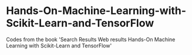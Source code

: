# Hands-On-Machine-Learning-with-Scikit-Learn-and-TensorFlow
Codes from the book 'Search Results Web results  Hands-On Machine Learning with Scikit-Learn and TensorFlow'
